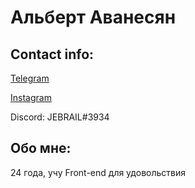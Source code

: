 # Альберт Аванесян
## Contact info:
[Telegram](t.me/alberted)

[Instagram](instagram.com/albert1av)

Discord: JEBRAIL#3934

## Обо мне:
24 года, учу Front-end для удовольствия